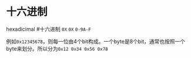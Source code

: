 # 十六进制
hexadicimal
#十六进制
`0X`
`0X`
`0-9A-F`

例如`0x12345678`，则每一位由4个bit构成。一个byte是8个bit，通常也按照一个byte来划分。所以分为`0x12 0x34 0x56 0x78`
